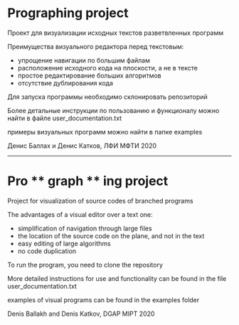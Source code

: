 # Pro**graph**ing project
Проект для визуализации исходных текстов разветвленных программ

Преимущества визуального редактора перед текстовым:
- упрощение навигации по большим файлам
- расположение исходного кода на плоскости, а не в тексте
- простое редактирование больших алгоритмов
- отсутствие дублирования кода

Для запуска программы необходимо склонировать репозиторий

Более детальные инструкции по пользованию и функционалу можно найти в файле user_documentation.txt

примеры визуальных программ можно найти в папке examples

Денис Баллах и Денис Катков, ЛФИ МФТИ 2020
__________________________________________________________________________________
# Pro ** graph ** ing project
Project for visualization of source codes of branched programs

The advantages of a visual editor over a text one:
- simplification of navigation through large files
- the location of the source code on the plane, and not in the text
- easy editing of large algorithms
- no code duplication

To run the program, you need to clone the repository

More detailed instructions for use and functionality can be found in the file user_documentation.txt

examples of visual programs can be found in the examples folder

Denis Ballakh and Denis Katkov, DGAP MIPT 2020